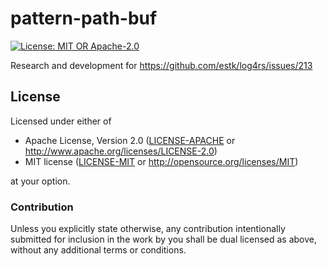 # pattern-path-buf

[![License: MIT OR Apache-2.0](https://img.shields.io/crates/l/clippy.svg)](#license)

Research and development for https://github.com/estk/log4rs/issues/213

## License

Licensed under either of
 * Apache License, Version 2.0 ([LICENSE-APACHE](LICENSE-APACHE) or http://www.apache.org/licenses/LICENSE-2.0)
 * MIT license ([LICENSE-MIT](LICENSE-MIT) or http://opensource.org/licenses/MIT)

at your option.

### Contribution

Unless you explicitly state otherwise, any contribution intentionally submitted
for inclusion in the work by you shall be dual licensed as above, without any
additional terms or conditions.

